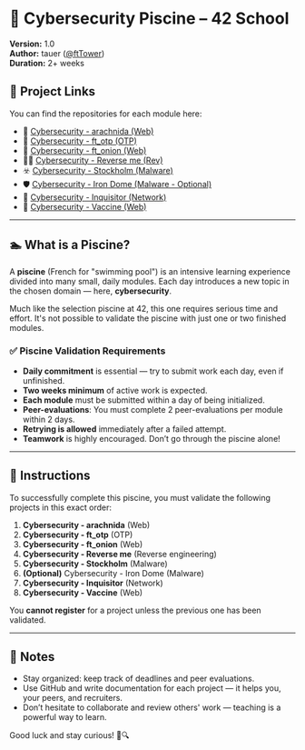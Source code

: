 # 🚀 Cybersecurity Piscine – 42 School

**Version:** 1.0  
**Author:** tauer ([@ftTower](https://github.com/ftTower))  
**Duration:** 2+ weeks  

## 📂 Project Links

You can find the repositories for each module here:

- 🔐 [Cybersecurity - arachnida (Web)](https://github.com/ftTower/Piscine-Cybersecurity/tree/main/Arachnida)
- 🔑 [Cybersecurity - ft_otp (OTP)](https://github.com/ftTower/Piscine-Cybersecurity/tree/main/OTP)
- 🧅 [Cybersecurity - ft_onion (Web)](https://github.com/ftTower/Piscine-Cybersecurity/tree/main/Onion)
- 🕵️‍♂️ [Cybersecurity - Reverse me (Rev)](https://github.com/ftTower/Piscine-Cybersecurity/tree/main/Reverse_me)
- ☣️ [Cybersecurity - Stockholm (Malware)](https://github.com/ftTower/Piscine-Cybersecurity/tree/main/Stockholm)
- 🛡️ [Cybersecurity - Iron Dome (Malware - Optional)](https://github.com/ftTower/Piscine-Cybersecurity/tree/main/Iron_dome)
- 📡 [Cybersecurity - Inquisitor (Network)]()
- 💉 [Cybersecurity - Vaccine (Web)]()

---

## 🏊 What is a Piscine?

A **piscine** (French for "swimming pool") is an intensive learning experience divided into many small, daily modules. Each day introduces a new topic in the chosen domain — here, **cybersecurity**.

Much like the selection piscine at 42, this one requires serious time and effort. It's not possible to validate the piscine with just one or two finished modules.

### ✅ Piscine Validation Requirements

- **Daily commitment** is essential — try to submit work each day, even if unfinished.
- **Two weeks minimum** of active work is expected.
- **Each module** must be submitted within a day of being initialized.
- **Peer-evaluations**: You must complete 2 peer-evaluations per module within 2 days.
- **Retrying is allowed** immediately after a failed attempt.
- **Teamwork** is highly encouraged. Don’t go through the piscine alone!

---

## 📘 Instructions

To successfully complete this piscine, you must validate the following projects in this exact order:

1. **Cybersecurity - arachnida** (Web)
2. **Cybersecurity - ft_otp** (OTP)
3. **Cybersecurity - ft_onion** (Web)
4. **Cybersecurity - Reverse me** (Reverse engineering)
5. **Cybersecurity - Stockholm** (Malware)
6. **(Optional)** Cybersecurity - Iron Dome (Malware)
7. **Cybersecurity - Inquisitor** (Network)
8. **Cybersecurity - Vaccine** (Web)

You **cannot register** for a project unless the previous one has been validated.

---

## 📌 Notes

- Stay organized: keep track of deadlines and peer evaluations.
- Use GitHub and write documentation for each project — it helps you, your peers, and recruiters.
- Don’t hesitate to collaborate and review others' work — teaching is a powerful way to learn.

Good luck and stay curious! 🧠🔍
